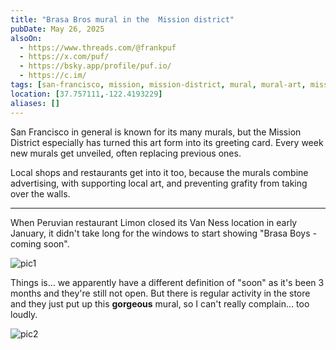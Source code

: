 ```yaml
---
title: "Brasa Bros mural in the  Mission district"
pubDate: May 26, 2025
alsoOn:
  - https://www.threads.com/@frankpuf
  - https://x.com/puf/
  - https://bsky.app/profile/puf.io/
  - https://c.im/
tags: [san-francisco, mission, mission-district, mural, mural-art, mission-murals]
location: [37.757111,-122.4193229]
aliases: []
---
```


San Francisco in general is known for its many murals, but the Mission District especially has turned this art form into its greeting card. Every week new murals get unveiled, often replacing previous ones.

Local shops and restaurants get into it too, because the murals combine advertising, with supporting local art, and preventing grafity from taking over the walls. 

---

When Peruvian restaurant Limon closed its Van Ness location in early January, it didn't take long for the windows to start showing "Brasa Boys - coming soon".

![pic1](https://i.imgur.com/tw29yt7.png)

Things is... we apparently have a different definition of "soon" as it's been 3 months and they're still not open. But there is regular activity in the store and they just put up this **gorgeous** mural, so I can't really complain... too loudly.

![pic2](https://i.imgur.com/im3nzKU.png)

